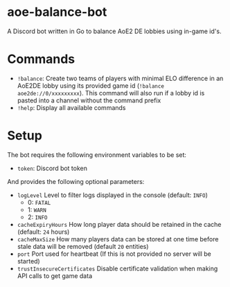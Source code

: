 # aoe-balance-bot
A Discord bot written in Go to balance AoE2 DE lobbies using in-game id's. 

# Commands
- `!balance`: Create two teams of players with minimal ELO difference in an AoE2DE lobby using its provided game id (`!balance aoe2de://0/xxxxxxxxx`). This command will also run if a lobby id is pasted into a channel without the command prefix
- `!help`: Display all available commands

# Setup
The bot requires the following environment variables to be set:
- `token`: Discord bot token

And provides the following optional parameters:
- `logLevel` Level to filter logs displayed in the console (default: `INFO`)
    - 0: `FATAL`
    - 1: `WARN`
    - 2: `INFO`
- `cacheExpiryHours` How long player data should be retained in the cache (default: `24` hours)
- `cacheMaxSize` How many players data can be stored at one time before stale data will be removed (default `20` entities)
- `port` Port used for heartbeat (If this is not provided no server will be started)
- `trustInsecureCertificates` Disable certificate validation when making API calls to get game data